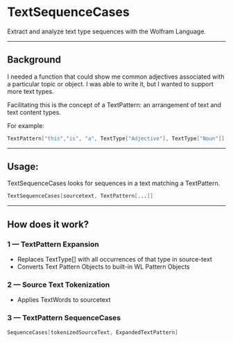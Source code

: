 # TextSequenceCases

Extract and analyze text type sequences with the Wolfram Language.

---
## Background

I needed a function that could show me common adjectives associated with a particular topic or object. I was able to write it, but I wanted to support more text types.

Facilitating this is the concept of a TextPattern: an arrangement of text and text content types.

For example:
```Mathematica
TextPattern["this","is", "a", TextType["Adjective"], TextType["Noun"]]
```

---
## Usage:

TextSequenceCases looks for sequences in a text matching a TextPattern.

```Mathematica
TextSequenceCases[sourcetext, TextPattern[...]]
```
---
## How does it work?

### 1 — TextPattern Expansion
* Replaces TextType[<type>] with all occurrences of that type in source-text
* Converts Text Pattern Objects to built-in WL Pattern Objects
### 2 — Source Text Tokenization
* Applies TextWords to sourcetext
### 3 — TextPattern SequenceCases
```Mathematica
SequenceCases[tokenizedSourceText, ExpandedTextPattern]
```
